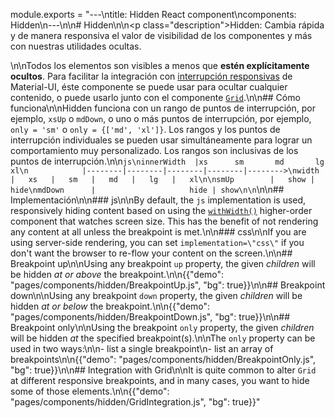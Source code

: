 module.exports = "---\ntitle: Hidden React component\ncomponents: Hidden\n---\n\n# Hidden\n\n<p class=\"description\">Hidden: Cambia rápida y de manera responsiva el valor de visibilidad de los componentes y más con nuestras utilidades ocultas.</p>\n\nTodos los elementos son visibles a menos que **estén explícitamente ocultos**. Para facilitar la integración con [interrupción responsivas](/customization/breakpoints/) de Material-UI, éste componente se puede usar para ocultar cualquier contenido, o puede usarlo junto con el componente [`Grid`](/components/grid/).\n\n## Cómo funciona\n\nHidden funciona con un rango de puntos de interrupción, por ejemplo, `xsUp` o `mdDown`, o uno o más puntos de interrupción, por ejemplo, `only = 'sm'` o `only = {['md', 'xl']}`. Los rangos y los puntos de interrupción individuales se pueden usar simultáneamente para lograr un comportamiento muy personalizado. Los rangos son inclusivas de los puntos de interrupción.\n\n```js\ninnerWidth  |xs      sm       md       lg       xl\n            |--------|--------|--------|--------|-------->\nwidth       |   xs   |   sm   |   md   |   lg   |   xl\n\nsmUp        |   show | hide\nmdDown      |                     hide | show\n\n```\n\n## Implementación\n\n### js\n\nBy default, the `js` implementation is used, responsively hiding content based on using the [`withWidth()`](/customization/breakpoints/#withwidth) higher-order component that watches screen size. This has the benefit of not rendering any content at all unless the breakpoint is met.\n\n### css\n\nIf you are using server-side rendering, you can set `implementation=\"css\"` if you don't want the browser to re-flow your content on the screen.\n\n## Breakpoint up\n\nUsing any breakpoint `up` property, the given *children* will be hidden *at or above* the breakpoint.\n\n{{\"demo\": \"pages/components/hidden/BreakpointUp.js\", \"bg\": true}}\n\n## Breakpoint down\n\nUsing any breakpoint `down` property, the given *children* will be hidden *at or below* the breakpoint.\n\n{{\"demo\": \"pages/components/hidden/BreakpointDown.js\", \"bg\": true}}\n\n## Breakpoint only\n\nUsing the breakpoint `only` property, the given *children* will be hidden *at* the specified breakpoint(s).\n\nThe `only` property can be used in two ways:\n\n- list a single breakpoint\n- list an array of breakpoints\n\n{{\"demo\": \"pages/components/hidden/BreakpointOnly.js\", \"bg\": true}}\n\n## Integration with Grid\n\nIt is quite common to alter `Grid` at different responsive breakpoints, and in many cases, you want to hide some of those elements.\n\n{{\"demo\": \"pages/components/hidden/GridIntegration.js\", \"bg\": true}}"